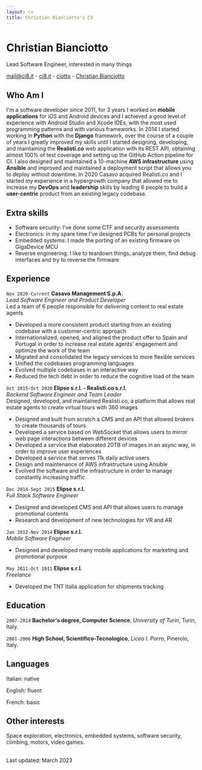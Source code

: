 ```yaml
---
layout: cv
title: Christian Bianciotto's CV
---
```

# Christian Bianciotto
Lead Software Engineer, interested in many things

<div id="webaddress">
  <a href="mail@ci8.it"><i class="fas fa-at"></i> mail@ci8.it</a> -
  <a href="https://ci8.it"><i class="fas fa-home"></i> ci8.it</a> -
  <a href="https://github.com/ciotto"><i class="fab fa-github"></i> ciotto</a> -
  <a href="https://www.linkedin.com/in/ci8/?locale=en_US"><i class="fab fa-linkedin"></i> Christian Bianciotto</a>
</div>

## Who Am I

I'm a software developer since 2011, for 3 years I worked on **mobile applications** for iOS and Android devices and I achieved a good level of experience with Android Studio and Xcode IDEs, with the most used programming patterns and with various frameworks.
In 2014 I started working in **Python** with the **Django** framework, over the course of a couple of years I greatly improved my skills until I started designing, developing, and maintaining the **Realisti.co** web application with its REST API, obtaining almost 100% of test coverage and setting up the GitHub Action pipeline for CI. I also designed and maintained a 10-machine **AWS infrastructure** using **Ansible** and improved and maintained a deployment script that allows you to deploy without downtime.
In 2020 Casavo acquired Realisti.co and I started my experience in a hypergrowth company that allowed me to increase my **DevOps** and **leadership** skills by leading 6 people to build a **user-centric** product from an existing legacy codebase.

## Extra skills

- Software security: I've done some CTF and security assessments
- Electronics: in my spare time I've designed PCBs for personal projects
- Embedded systems: I made the porting of an existing firmware on GigaDevice MCU
- Reverse engineering: I like to teardown things, analyze them, find debug interfaces and try to reverse the firmware  

## Experience

`Nov 2020-Current`
**Casavo Management S.p.A.**<br>
*Lead Software Engineer and Product Developer*<br>
Led a team of 6 people responsible for delivering content to real estate agents
- Developed a more consistent product starting from an existing codebase with a customer-centric approach
- Internationalized, opened, and aligned the product offer to Spain and Portugal in order to increase real estate agents' engagement and optimize the work of the team
- Migrated and consolidated the legacy services to more flexible services
- Unified the codebases programming languages 
- Evolved multiple codebases in an interactive way
- Reduced the tech debt in order to reduce the cognitive load of the team

`Oct 2015-Oct 2020`
**Elipse s.r.l. - Realisti.co s.r.l.**<br>
*Backend Software Engineer and Team Leader*<br>
Designed, developed, and maintained Realisti.co, a platform that allows real estate agents to create virtual tours with 360 images
- Designed and built from scratch a CMS and an API that allowed brokers to create thousands of tours
- Developed a service based on WebSocket that allows users to mirror web page interactions between different devices
- Developed a service that elaborated 20TB of images in an async way, in order to improve user experiences
- Developed a service that serves 11k daily active users
- Design and maintenance of AWS infrastructure using Ansible
- Evolved the software and the infrastructure in order to manage constantly increasing traffic

`Dec 2014-Sept 2015`
**Elipse s.r.l.**<br>
*Full Stack Software Engineer*<br>
- Designed and developed CMS and API that allows users to manage promotional contents
- Research and development of new technologies for VR and AR

`Jan 2012-Nov 2014`
**Elipse s.r.l.**<br>
*Mobile Software Engineer*<br>
- Designed and developed many mobile applications for marketing and promotional purpose

`May 2011-Oct 2011`
**Elipse s.r.l.**<br>
*Freelance*<br>
- Developed the TNT Italia application for shipments tracking

## Education

`2007-2014`
**Bachelor's degree, Computer Science**, *University of Turin*, Turin, Italy.

`2001-2006`
**High School, Scientifico-Tecnologico**, *Liceo I. Porro*, Pinerolo, Italy.

## Languages

Italian: native

English: fluent

French: basic

## Other interests
Space exploration, electronics, embedded systems, software security, climbing, motors, video games.

<br/>Last updated: March 2023<br/><br/>
